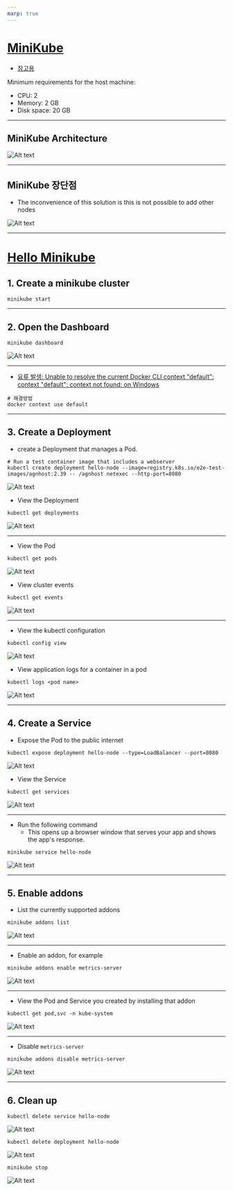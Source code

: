```yaml
---
marp: true
---
```

# [MiniKube](https://minikube.sigs.k8s.io/docs/)
- [참고용](https://www.padok.fr/en/blog/minikube-kubeadm-kind-k3s)

Minimum requirements for the host machine:
- CPU: 2
- Memory: 2 GB
- Disk space: 20 GB

---
## MiniKube Architecture
![Alt text](./img/minikube/image-19.png)

---
## MiniKube 장단점
- The inconvenience of this solution is this is not possible to add other nodes

![Alt text](./img/minikube/image-18.png)

---
# [Hello Minikube](https://kubernetes.io/docs/tutorials/hello-minikube/)
## 1. Create a minikube cluster
```shell
minikube start
```

---
## 2. Open the Dashboard
```shell
minikube dashboard
```
![Alt text](./img/minikube/image.png)

---
- [요류 발생: Unable to resolve the current Docker CLI context "default": context "default": context not found: on Windows](https://stackoverflow.com/questions/77208746/unable-to-resolve-the-current-docker-cli-context-default-context-default-c)
```shell
# 해결방법 
docker context use default
```

---
## 3. Create a Deployment
- create a Deployment that manages a Pod.
```shell
# Run a test container image that includes a webserver
kubectl create deployment hello-node --image=registry.k8s.io/e2e-test-images/agnhost:2.39 -- /agnhost netexec --http-port=8080
```
![Alt text](./img/minikube/image-1.png)

- View the Deployment
```shell
kubectl get deployments
```
![Alt text](./img/minikube/image-2.png)

---
- View the Pod
```shell
kubectl get pods
```
![Alt text](./img/minikube/image-3.png)

- View cluster events
```shell
kubectl get events
```
![Alt text](./img/minikube/image-4.png)

---
- View the kubectl configuration
```shell
kubectl config view
```
![Alt text](./img/minikube/image-5.png)

- View application logs for a container in a pod
```shell
kubectl logs <pod name>
```
![Alt text](./img/minikube/image-6.png)

---
## 4. Create a Service
- Expose the Pod to the public internet
```shell
kubectl expose deployment hello-node --type=LoadBalancer --port=8080
```
![Alt text](./img/minikube/image-7.png)

- View the Service
```shell
kubectl get services
```
![Alt text](./img/minikube/image-8.png)

---
- Run the following command
    - This opens up a browser window that serves your app and shows the app's response.
```shell
minikube service hello-node
```
![Alt text](./img/minikube/image-9.png)

---
## 5. Enable addons
- List the currently supported addons
```shell
minikube addons list
```
![Alt text](./img/minikube/image-10.png)

---
- Enable an addon, for example
```shell
minikube addons enable metrics-server
```
![Alt text](./img/minikube/image-11.png)

---
- View the Pod and Service you created by installing that addon
```shell
kubectl get pod,svc -n kube-system
```
![Alt text](./img/minikube/image-12.png)

---
- Disable `metrics-server`
```shell
minikube addons disable metrics-server
```
![Alt text](./img/minikube/image-14.png)

---
## 6. Clean up 
```shell
kubectl delete service hello-node
```
![Alt text](./img/minikube/image-15.png)
```shell
kubectl delete deployment hello-node
```
![Alt text](./img/minikube/image-16.png)
```shell
minikube stop
```
![Alt text](./img/minikube/image-17.png)

